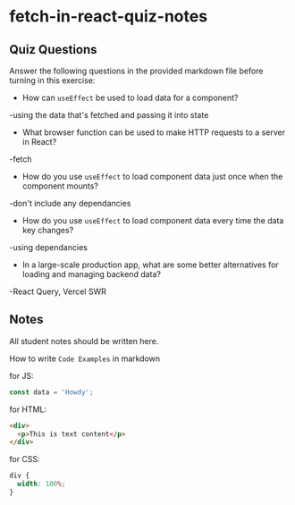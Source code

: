 # fetch-in-react-quiz-notes

## Quiz Questions

Answer the following questions in the provided markdown file before turning in this exercise:

- How can `useEffect` be used to load data for a component?

-using the data that's fetched and passing it into state

- What browser function can be used to make HTTP requests to a server in React?

-fetch

- How do you use `useEffect` to load component data just once when the component mounts?

-don't include any dependancies

- How do you use `useEffect` to load component data every time the data key changes?

-using dependancies

- In a large-scale production app, what are some better alternatives for loading and managing backend data?

-React Query, Vercel SWR

## Notes

All student notes should be written here.

How to write `Code Examples` in markdown

for JS:

```javascript
const data = 'Howdy';
```

for HTML:

```html
<div>
  <p>This is text content</p>
</div>
```

for CSS:

```css
div {
  width: 100%;
}
```
